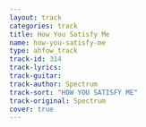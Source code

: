 ```yaml
---
layout: track
categories: track
title: How You Satisfy Me
name: how-you-satisfy-me
type: ahfow_track
track-id: 314
track-lyrics: 
track-guitar: 
track-author: Spectrum
track-sort: "HOW YOU SATISFY ME"
track-original: Spectrum
cover: true
---
```

